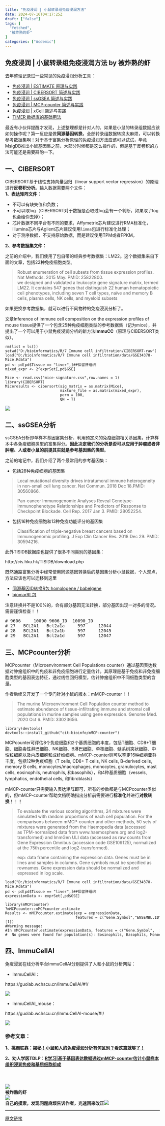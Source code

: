 ```yaml
---
title: "免疫浸润 | 小鼠转录组免疫浸润方法"
date: 2024-07-16T04:17:25Z
draft: ["false"]
tags: [
  "fetched",
  "被炸熟的虾"
]
categories: ["Acdemic"]
---
```

免疫浸润 | 小鼠转录组免疫浸润方法 by 被炸熟的虾
------
<div><p><span>去年整理记录过一些常见的免疫浸润分析工具：</span><br></p><section data-tool="mdnice编辑器" data-website="https://www.mdnice.com"><ul><li><section><a href="https://mp.weixin.qq.com/s?__biz=MzkwNDQwMDI5NQ==&amp;mid=2247485011&amp;idx=1&amp;sn=e460d01d02352b1bae0d9e6cb926f7ce&amp;chksm=c086da9bf7f1538d34b74d8191786036c6a38ce510b56e01152420fe02a469828aa11d4f65e7&amp;cur_album_id=3061444313034866693&amp;scene=21#wechat_redirect" data-linktype="2">免疫浸润 | ESTIMATE 原理与实践</a></section></li><li><section><a href="https://mp.weixin.qq.com/s?__biz=MzkwNDQwMDI5NQ==&amp;mid=2247485049&amp;idx=1&amp;sn=28403a5e99b3386e2d2fc77803a12c27&amp;chksm=c086dab1f7f153a7466668ee3af336eea122370a133948fdecbb24aebb629b6726840cff84b1&amp;scene=21&amp;cur_album_id=3061444313034866693#wechat_redirect" data-linktype="2">免疫浸润 | CIBERSORT 简述与实践</a></section></li><li><section><a href="https://mp.weixin.qq.com/s?__biz=MzkwNDQwMDI5NQ==&amp;mid=2247485054&amp;idx=1&amp;sn=922208eff01d132ba9c2ad78e76c74b7&amp;chksm=c086dab6f7f153a05d99b55921a545b72542c1898aacf9a50d1f026bb0ab6a9259e5d309e7a1&amp;scene=21&amp;cur_album_id=3061444313034866693#wechat_redirect" data-linktype="2">免疫浸润 | ssGSEA 简述与实践</a></section></li><li><section><a href="https://mp.weixin.qq.com/s?__biz=MzkwNDQwMDI5NQ==&amp;mid=2247485109&amp;idx=1&amp;sn=c4c552193ad73fa6b3ea59087ff823c2&amp;chksm=c086da7df7f1536bee846009561843d076b15d73de7bbfcf45ee7bd0bee3563bf3366e5f90b6&amp;scene=21&amp;cur_album_id=3061444313034866693#wechat_redirect" data-linktype="2">免疫浸润 | MCP-counter 简述与实践</a></section></li><li><section><a href="https://mp.weixin.qq.com/s?__biz=MzkwNDQwMDI5NQ==&amp;mid=2247485172&amp;idx=1&amp;sn=7243cfa554dc7b26f96fafe639acc53c&amp;chksm=c086da3cf7f1532adbe5d4ae05f23467c123f3a4df9e5e25fed65c5fd2bb94a65780b6820a6f&amp;scene=21&amp;cur_album_id=3061444313034866693#wechat_redirect" data-linktype="2">免疫浸润 | xCell 简述与实践</a></section></li><li><section><a href="https://mp.weixin.qq.com/s?__biz=MzkwNDQwMDI5NQ==&amp;mid=2247485451&amp;idx=1&amp;sn=a6e0a543baa1ae85935ad283c34b4e72&amp;chksm=c086d4c3f7f15dd56f5dbfbe0d0be6603e19a09d247c4cd39db69c6faf8f53d7683dcb4931db&amp;scene=21&amp;cur_album_id=3061444313034866693#wechat_redirect" data-linktype="2">TIMER 数据库的基础用法</a></section></li></ul><p><span>最近有小伙伴提醒才发现，上述整理都是针对人的，如果是小鼠的转录组数据应该如何操作呢？第一反应是做<strong>同源基因转换</strong>，全部转录组数据转换太麻烦，可以转换参考数据集啊！对于基于富集分析原理的免疫浸润方法应该可以试试，毕竟</span><span>MsigDB</span><span>推出小鼠基因集之前，大部分时候都是这么操作的，但是基于反卷积的方法可能还是需要斟酌一下。</span></p><h2><span>一、CIBERSORT</span></h2><section><span>CIBERSORT</span><span>基于线性支持向量回归（</span><span>linear support vector regression</span><span>）的原理进行<strong>反卷积分析</strong>。输入数据需要两个文件：</span></section><section><span><strong><span>1、表达矩阵文件：</span></strong></span></section><ul><li><section><span>不可以有缺失值和负数；</span></section></li><li><section><span>不可以</span><span>取</span><span>log</span><span>（</span><span>CIBERSORT</span><span>对于数据是否取过</span><span>log</span><span>会</span><span>有一个判断，如果取了</span><span>log</span><span>也会给你去掉）；</span></section></li><li><section><span>芯片数据不同平台有不同的要求，</span><span>Affymetrix</span><span>芯片建议进行</span><span>RMA</span><span>标准化，</span><span>illumina</span><span>芯片与</span><span>Agilent</span><span>芯片建议使用</span><code>limma</code><span>包进行标准化处理；</span></section></li><li><section><span>对于测序数据，不支持原始数据，而是建议使用</span><span>TPM</span><span>或</span><span>者</span><span>FPKM</span><span>。</span></section></li></ul><section><span><strong><span>2、参考数据集文件：</span></strong></span></section><p><span>之前的介绍中，我们使用了包自带的经典参考数据集：</span><span>LM22</span><span>。这个数据集来自下面的文章，包括</span><span>22</span><span>种免疫细胞类型。</span></p><blockquote><section><span>Robust enumeration of cell subsets from tissue expression profiles. Nat Methods. 2015 May. PMID: 25822800.</span></section><section><span>we designed and validated a leukocyte gene signature matrix, termed LM22. It contains 547 genes that distinguish 22 human hematopoietic cell phenotypes, including seven T cell types, naïve and memory B cells, plasma cells, NK cells, and myeloid subsets</span></section></blockquote><p><span>如果更换参考数据集，就可以进行不同物种的免疫浸润分析了。</span></p><p><span>文章</span><span>Inference of immune cell composition on the expression profiles of mouse tissue</span><span>提供了一个包含</span><span>2</span><span>5</span><span>种免疫细胞类型的参考数据集（记为</span><span>mi</span><span>c</span><span>e</span><span>），并提出了一个可以用于小鼠免疫浸润分析的新方法</span><span><strong><span>ImmuCC</span></strong></span><span>（原理与</span><span>CIBERSORT</span><span>类似</span><span>）。</span></p><pre><code>rm(list = ls())<br>setwd(<span>"D:/bioinformatics/R/7 Immune cell infiltration/CIBERSORT-raw"</span>)<br>load(<span>"D:/bioinformatics/R/7 Immune cell infiltration/data/GSE34378-Mice.Rdata"</span>)<br>pd &lt;- pd[pd$Tissue == <span>"liver"</span>,]<span>##保留肝组织</span><br>mixed_expr &lt;- <span>2</span>^exprSet[,pd$GSE]<br><br>Mice &lt;- read.csv(<span>"mice-signature.csv"</span>,row.names = <span>1</span>)<br><span>library</span>(CIBERSORT)<br>Miceresults &lt;- cibersort(sig_matrix = as.matrix(Mice), <br>                         mixture_file = as.matrix(mixed_expr),<br>                         perm = <span>100</span>,<br>                         QN = <span>T</span>)</code></pre><p><img data-galleryid="" data-imgfileid="100004152" data-ratio="1.0104529616724738" data-s="300,640" data-src="https://mmbiz.qpic.cn/sz_mmbiz_png/dRYYdqiaan3KMhO4ux3R6Doq3IKzlDwqN2DEKoklqlKmPWzWdcv6OGibLGrqe8TLv98KKdYwRn8yaG612vib2SEfw/640?wx_fmt=png&amp;from=appmsg" data-type="png" data-w="861" src="https://mmbiz.qpic.cn/sz_mmbiz_png/dRYYdqiaan3KMhO4ux3R6Doq3IKzlDwqN2DEKoklqlKmPWzWdcv6OGibLGrqe8TLv98KKdYwRn8yaG612vib2SEfw/640?wx_fmt=png&amp;from=appmsg"></p><h2><span>二、ssGSEA分析</span></h2><p><span>ssGSEA</span><span>分析即单样本基因富集分析，利用预定义的免疫细胞相关基因集，计算样本中各免疫细胞类型的富集得分。<strong>因此决定我们的分析是否可以应用于肿瘤或者非肿瘤、人或者小鼠的前提其实就是参考基因集的类型</strong>。</span></p><p><span>之前的笔记中，我们介绍了两个最常用的参考基因集：</span></p><ul><li><section><span>包括</span><span>28</span><span>种免疫细胞的基因集</span></section></li></ul><blockquote><p><span>Local mutational diversity drives intratumoral immune heterogeneity in non-small cell lung cancer. Nat Commun. 2018 Dec 18.PMID: 30560866.</span></p><p><span>Pan-cancer Immunogenomic Analyses Reveal Genotype-Immunophenotype Relationships and Predictors of Response to Checkpoint Blockade. Cell Rep. 2017 Jan 3. PMID: 28052254.</span></p></blockquote><ul><li><section><span><span>包括</span>16</span><span>种免疫细胞和</span><span>1</span><span>3</span><span>种免疫功能评分的基因集</span></section></li></ul><blockquote><p><span>Classification of triple-negative breast cancers based on Immunogenomic profiling. J Exp Clin Cancer Res. 2018 Dec 29. PMID: 30594216.</span></p></blockquote><p><span>此外</span><span>TISIDB</span><span>数据库也提供了很多不同类别的基因集：</span></p><p><span></span><span>http://cis.hku.hk/TISIDB/download.php</span></p><p><span>既然通路富集分析中经常使用同源基因转换后的基因集分析小鼠数据，个人观点，方法应该也可以迁移到这里</span></p><ul><li><section><a href="https://mp.weixin.qq.com/s?__biz=MzkwNDQwMDI5NQ==&amp;mid=2247486052&amp;idx=1&amp;sn=e4a85f6643194b9d70e2ce4df9899223&amp;scene=21#wechat_redirect" data-linktype="2">同源基因ID转换R包 homologene / babelgene</a><span></span></section></li><li><section><a href="https://mp.weixin.qq.com/s?__biz=MzAwMjY4MDE2Mg==&amp;mid=2247558880&amp;idx=1&amp;sn=a60077156d7fda2f02349947a9d6cde0&amp;scene=21#wechat_redirect" data-linktype="2">biomarRt 包</a></section></li></ul><p><span>注意转换并不是</span><span>100%</span><span>的，会有部分基因无法转换，部分基因出现一对多的情况。需要谨慎检查！！</span></p><pre><section><span># 9606     10090 9606_ID  10090_ID</span><br><span># 27   BCL2A1   Bcl2a1a     597     12044</span><br><span># 28   BCL2A1   Bcl2a1b     597     12045</span><br><span># 29   BCL2A1   Bcl2a1d     597     12047</span><br></section></pre><h2><span>三、MCPcounter分析</span></h2><p><span>MCPcounter</span><span>（</span><span>Microenvironment Cell Populations counter</span><span>）通过基因表达数据对肿瘤组织中的免疫和非免疫细胞进行定量估计。其原理是基于免疫和非免疫细胞类型的基因表达特征，通过线性回归模型，估计肿瘤组织中不同细胞类型的含量。</span></p><p><span>作者后续又开发了一个专门针对小鼠的版本：</span><span>mMCP-counter</span><span>！！</span></p><blockquote><p><span>The murine Microenvironment Cell Population counter method to estimate abundance of tissue-infiltrating immune and stromal cell populations in murine samples using gene expression. Genome Med. 2020 Oct 6. PMID: 33023656.</span></p></blockquote><pre><code><span>library</span>(devtools)<br>devtools::install_github(<span>"cit-bioinfo/mMCP-counter"</span>)<br></code></pre><p><span>MCPcounter</span><span>可评估</span><span>8</span><span>个免疫细胞和</span><span>2</span><span>个基质细胞的丰度，包括</span><span>T</span><span>细胞、</span><span>CD8+T</span><span>细胞、细胞毒性淋巴细胞、</span><span>NK</span><span>细胞、</span><span>B</span><span>淋巴细胞、单核细胞、髓系树突状细胞、中性粒细胞以及内皮细胞和成纤维细胞。</span><span>mMCP-counter</span><span>则可以鉴定</span><span>16</span><span>种细胞亚群丰度，包括</span><span>12</span><span>种免疫细胞（</span><span>T cells, CD8+ T cells, NK cells, B-derived cells, memory B cells, monocytes/macrophages, monocytes, granulocytes, mast cells, eosinophils, neutrophils, </span><span>和</span><span>basophils</span><span>），和</span><span>4</span><span>种基质细胞（</span><span>vessels, lymphatics, endothelial cells</span><span>,</span><span> 和</span><span>fibroblasts</span><span>）</span></p><p><span>mMCP-counter</span><span>只需要输入表达矩阵即可，所有的参数都是与</span><span>MCPcounter</span><span>类似的，但</span><span>mMCP-count</span><span>er</span><span>帮助文档明确指出分析前需要进行<strong>标准化</strong>并进行<strong>对数转换</strong>！！！</span></p><blockquote><p><span>To evaluate the various scoring algorithms, 24 mixtures were simulated with random proportions of each cell population. For the comparisons between mMCP-counter and other methods, 50 sets of mixtures were generated from the Haemopedia data (accessed as TPM-normalized data from www.haemosphere.org and log2-transformed) and ImmGen ULI data (accessed as raw counts from Gene Expression Omnibus (accession code GSE109125), normalized at the 75th percentile and log2-transformed).</span></p><p><span>exp: data frame containing the expression data. Genes must be in lines and samples in columns. Gene symbols must be specified as rownames. Gene expression data should be normalized and expressed in log scale.</span></p></blockquote><pre><code>load(<span>"D:/bioinformatics/R/7 Immune cell infiltration/data/GSE34378-Mice.Rdata"</span>)<br>pd &lt;- pd[pd$Tissue == <span>"liver"</span>,]<span>##保留肝组织</span><br>expressionData &lt;- exprSet[,pd$GSE]<br><br><span>library</span>(mMCPcounter)<br>?mMCPcounter::mMCPcounter.estimate<br>Results &lt;- mMCPcounter.estimate(exp = expressionData, <br>                                features = c(<span>"Gene.Symbol"</span>,<span>"ENSEMBL.ID"</span>,<span>"Probes"</span>)[<span>1</span>])<br><span>#Warning message:</span><br><span>#In mMCPcounter.estimate(expressionData, features = c("Gene.Symbol",  :</span><br><span>#  No genes were found for population(s): Eosinophils, Basophils, Monocytes, Memory B cells, Granulocytes. #Please ensure the genomeVersion argument is correct.</span></code></pre><h2><span>四、ImmuCellAI</span></h2><p><span>免疫浸润在线分析平台</span><span>ImmuCellAI</span><span>分别提供了人和小鼠的分析网站：</span></p><ul><li><section><span><span>ImmuCellAI</span><span>：</span></span></section></li></ul><section><span>https://guolab.wchscu.cn/ImmuCellAI/#!/</span></section><p><img data-imgfileid="100004150" data-ratio="0.5" data-s="300,640" data-src="https://mmbiz.qpic.cn/sz_mmbiz_png/dRYYdqiaan3KMhO4ux3R6Doq3IKzlDwqNJvIOTicxcdTTVhRJLYkfYYqN6vAdBicw61a5CQfaZPUPrUhZ8jrXxkLQ/640?wx_fmt=png&amp;from=appmsg" data-type="png" data-w="1080" src="https://mmbiz.qpic.cn/sz_mmbiz_png/dRYYdqiaan3KMhO4ux3R6Doq3IKzlDwqNJvIOTicxcdTTVhRJLYkfYYqN6vAdBicw61a5CQfaZPUPrUhZ8jrXxkLQ/640?wx_fmt=png&amp;from=appmsg"></p><ul><li><section><span><span>ImmuCellAI_mouse</span><span>：</span></span></section></li></ul><section><span>https://guolab.wchscu.cn/ImmuCellAI-mouse/#!/</span></section><p><img data-imgfileid="100004151" data-ratio="0.6101851851851852" data-s="300,640" data-src="https://mmbiz.qpic.cn/sz_mmbiz_png/dRYYdqiaan3KMhO4ux3R6Doq3IKzlDwqN2RdqNIHUz2JyZosu2EgHYz2aPktcf9bYg4kZ4LfrUIqDibFpI01am6w/640?wx_fmt=png&amp;from=appmsg" data-type="png" data-w="1080" src="https://mmbiz.qpic.cn/sz_mmbiz_png/dRYYdqiaan3KMhO4ux3R6Doq3IKzlDwqN2RdqNIHUz2JyZosu2EgHYz2aPktcf9bYg4kZ4LfrUIqDibFpI01am6w/640?wx_fmt=png&amp;from=appmsg"></p><h3>参考文章：</h3><p><span><strong><span>1、挑圈联靠：</span></strong></span><a href="https://mp.weixin.qq.com/s?__biz=MzAwMjY4MDE2Mg==&amp;mid=2247582548&amp;idx=1&amp;sn=2f00dc741ec5cf3c0fb26d57fd15e21e&amp;scene=21#wechat_redirect" data-linktype="2"><span><strong><span>揭秘！小鼠和人的免疫浸润分析有何区别？看这篇就够了！</span></strong></span></a></p><p><span><strong><span>2、劝人学医TDLP：</span></strong></span><a href="https://mp.weixin.qq.com/s?__biz=MzkzNzMxNjgxMA==&amp;mid=2247492597&amp;idx=1&amp;sn=ede70adecdffdd164d6473ed90b620e4&amp;scene=21#wechat_redirect" data-linktype="2"><span><strong><span>R学习|基于基因表达数据通过mMCP-counter估计小鼠样本组织浸润免疫和基质细胞组成</span></strong></span></a></p><p><br></p><h3><span></span></h3></section><section><span></span></section><section><img data-imgfileid="100003752" data-ratio="0.05278592375366569" data-src="https://mmbiz.qpic.cn/sz_mmbiz_png/1LTeQhNfr8sUH75oYsoDaqjPCTiaukEmS8tWricW7LnLKKfIE9jKBexibqamsrlibaaXmuc2nicaYibfDFBNCmqX5mBw/640?wx_fmt=other&amp;wxfrom=5&amp;wx_lazy=1&amp;wx_co=1&amp;tp=webp" data-type="png" data-w="341" src="https://mmbiz.qpic.cn/sz_mmbiz_png/1LTeQhNfr8sUH75oYsoDaqjPCTiaukEmS8tWricW7LnLKKfIE9jKBexibqamsrlibaaXmuc2nicaYibfDFBNCmqX5mBw/640?wx_fmt=other&amp;wxfrom=5&amp;wx_lazy=1&amp;wx_co=1&amp;tp=webp"></section><section data-tools="135编辑器" data-id="116886" draggable="true"><section><section><section><section><strong data-brushtype="text">被炸熟的虾</strong></section></section></section><section><section><section data-width="35%"><section><img data-cropselx1="0" data-cropselx2="115" data-cropsely1="0" data-cropsely2="115" data-imgfileid="100003750" data-ratio="1" data-src="https://mmbiz.qpic.cn/sz_mmbiz_jpg/dRYYdqiaan3JjDfj2H8p6gg3CB25AGthbwzrotao4ev5tIe0utthbZRK8yOoDOuTzOSoTSnPWn61IdDCnXsnaiag/640?wx_fmt=other&amp;wxfrom=5&amp;wx_lazy=1&amp;wx_co=1&amp;tp=webp" data-type="jpeg" data-w="258" data-width="100%" src="https://mmbiz.qpic.cn/sz_mmbiz_jpg/dRYYdqiaan3JjDfj2H8p6gg3CB25AGthbwzrotao4ev5tIe0utthbZRK8yOoDOuTzOSoTSnPWn61IdDCnXsnaiag/640?wx_fmt=other&amp;wxfrom=5&amp;wx_lazy=1&amp;wx_co=1&amp;tp=webp"></section></section><section data-width="63%"><section><section><strong>自己的摸索，发现问题麻烦告诉作者，光速回来改正</strong><strong><img data-imgfileid="100003751" data-ratio="1" data-type="png" data-w="64" data-src="https://mmbiz.qpic.cn/sz_mmbiz_png/dRYYdqiaan3KLQGNxibvI4SdtUfxjINkz2DO8cGEPTgbcMJ357RvXJ7IvWU2p7anljpePpakI9oKu3icJxobBDp5w/640?wx_fmt=other&amp;wxfrom=5&amp;wx_lazy=1&amp;wx_co=1&amp;tp=webp" src="https://mmbiz.qpic.cn/sz_mmbiz_png/dRYYdqiaan3KLQGNxibvI4SdtUfxjINkz2DO8cGEPTgbcMJ357RvXJ7IvWU2p7anljpePpakI9oKu3icJxobBDp5w/640?wx_fmt=other&amp;wxfrom=5&amp;wx_lazy=1&amp;wx_co=1&amp;tp=webp"></strong></section></section></section></section></section></section></section><p><mp-style-type data-value="10000"></mp-style-type></p></div>  
<hr>
<a href="https://mp.weixin.qq.com/s/EpGZW90MN8yBGaJwRmKRgQ",target="_blank" rel="noopener noreferrer">原文链接</a>
